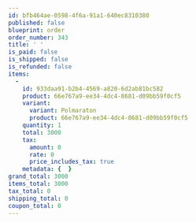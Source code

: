 ```yaml
---
id: bfb464ae-0598-4f6a-91a1-640ec8310380
published: false
blueprint: order
order_number: 343
title: ' '
is_paid: false
is_shipped: false
is_refunded: false
items:
  -
    id: 933daa91-b2b4-4569-a820-6d2ab81bc582
    product: 66e767a9-ee34-4dc4-8681-d09bb59f0cf5
    variant:
      variant: Polmaraton
      product: 66e767a9-ee34-4dc4-8681-d09bb59f0cf5
    quantity: 1
    total: 3000
    tax:
      amount: 0
      rate: 0
      price_includes_tax: true
    metadata: {  }
grand_total: 3000
items_total: 3000
tax_total: 0
shipping_total: 0
coupon_total: 0
---
```

